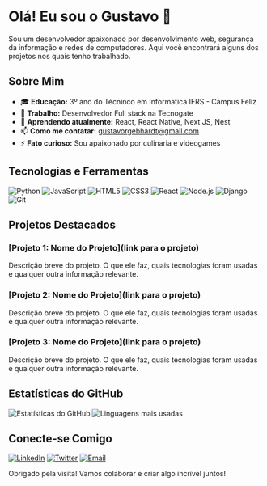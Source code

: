 # Olá! Eu sou o Gustavo 👋

Sou um desenvolvedor apaixonado por desenvolvimento web, segurança da informação e redes de computadores. Aqui você encontrará alguns dos projetos nos quais tenho trabalhado.

## Sobre Mim

- 🎓 **Educação:** 3º ano do Técninco em Informatica IFRS - Campus Feliz
- 💼 **Trabalho:** Desenvolvedor Full stack na Tecnogate
- 🌱 **Aprendendo atualmente:** React, React Native, Next JS, Nest
- 📫 **Como me contatar:** gustavorgebhardt@gmail.com
- ⚡ **Fato curioso:** Sou apaixonado por culinaria e videogames

## Tecnologias e Ferramentas

![Python](https://img.shields.io/badge/Python-3670A0?style=for-the-badge&logo=python&logoColor=ffdd54)
![JavaScript](https://img.shields.io/badge/JavaScript-F7DF1E?style=for-the-badge&logo=javascript&logoColor=black)
![HTML5](https://img.shields.io/badge/HTML5-E34F26?style=for-the-badge&logo=html5&logoColor=white)
![CSS3](https://img.shields.io/badge/CSS3-1572B6?style=for-the-badge&logo=css3&logoColor=white)
![React](https://img.shields.io/badge/React-20232A?style=for-the-badge&logo=react&logoColor=61DAFB)
![Node.js](https://img.shields.io/badge/Node.js-339933?style=for-the-badge&logo=nodedotjs&logoColor=white)
![Django](https://img.shields.io/badge/Django-092E20?style=for-the-badge&logo=django&logoColor=white)
![Git](https://img.shields.io/badge/Git-F05032?style=for-the-badge&logo=git&logoColor=white)

## Projetos Destacados

### [Projeto 1: Nome do Projeto](link para o projeto)
Descrição breve do projeto. O que ele faz, quais tecnologias foram usadas e qualquer outra informação relevante.

### [Projeto 2: Nome do Projeto](link para o projeto)
Descrição breve do projeto. O que ele faz, quais tecnologias foram usadas e qualquer outra informação relevante.

### [Projeto 3: Nome do Projeto](link para o projeto)
Descrição breve do projeto. O que ele faz, quais tecnologias foram usadas e qualquer outra informação relevante.

## Estatísticas do GitHub

![Estatísticas do GitHub](https://github-readme-stats.vercel.app/api?username=SeuUsuario&show_icons=true&theme=radical)
![Linguagens mais usadas](https://github-readme-stats.vercel.app/api/top-langs/?username=SeuUsuario&layout=compact&theme=radical)

## Conecte-se Comigo

[![LinkedIn](https://img.shields.io/badge/LinkedIn-0077B5?style=for-the-badge&logo=linkedin&logoColor=white)](https://www.linkedin.com/in/seu-usuario)
[![Twitter](https://img.shields.io/badge/Twitter-1DA1F2?style=for-the-badge&logo=twitter&logoColor=white)](https://twitter.com/seu-usuario)
[![Email](https://img.shields.io/badge/Email-D14836?style=for-the-badge&logo=gmail&logoColor=white)](mailto:seu-email@gmail.com)

Obrigado pela visita! Vamos colaborar e criar algo incrível juntos!
